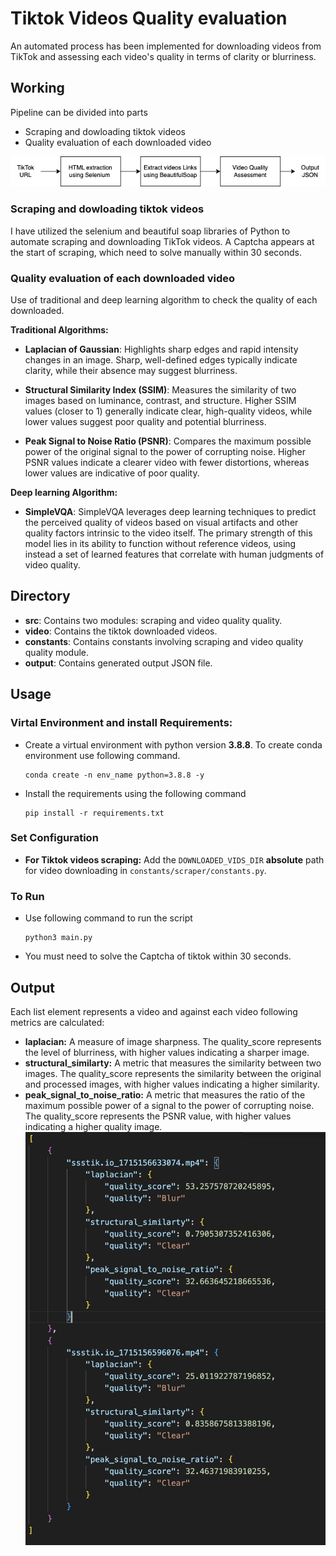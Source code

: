 # Tiktok Videos Quality evaluation
An automated process has been implemented for downloading videos from TikTok and assessing each video's quality in terms of clarity or blurriness.

## Working

Pipeline can be divided into parts
- Scraping and dowloading tiktok videos
- Quality evaluation of each downloaded video

![alt text](diagram/block_diagram.png)

### Scraping and dowloading tiktok videos
I have utilized the selenium and beautiful soap libraries of Python to automate scraping and downloading TikTok videos. A Captcha appears at the start of scraping, which need to solve manually within 30 seconds.

### Quality evaluation of each downloaded video
Use of traditional and deep learning algorithm to check the quality of each downloaded.

**Traditional Algorithms:**

- **Laplacian of Gaussian**: Highlights sharp edges and rapid intensity changes in an image. Sharp, well-defined edges typically indicate clarity, while their absence may suggest blurriness.

- **Structural Similarity Index (SSIM)**: Measures the similarity of two images based on luminance, contrast, and structure. Higher SSIM values (closer to 1) generally indicate clear, high-quality videos, while lower values suggest poor quality and potential blurriness.

- **Peak Signal to Noise Ratio (PSNR)**: Compares the maximum possible power of the original signal to the power of corrupting noise. Higher PSNR values indicate a clearer video with fewer distortions, whereas lower values are indicative of poor quality.

**Deep learning Algorithm:**

- **SimpleVQA**: SimpleVQA leverages deep learning techniques to predict the perceived quality of videos based on visual artifacts and other quality factors intrinsic to the video itself. The primary strength of this model lies in its ability to function without reference videos, using instead a set of learned features that correlate with human judgments of video quality.

## Directory
- **src**: Contains two modules: scraping and video quality quality.
- **video**: Contains the tiktok downloaded videos.
- **constants**: Contains constants involving scraping and video quality quality module.
- **output**: Contains generated output JSON file.


## Usage
### Virtal Environment and install Requirements:

- Create a virtual environment with python version **3.8.8**. To create conda environment use following command.
    ```
    conda create -n env_name python=3.8.8 -y
    ```
- Install the requirements using the following command
    
    ```
    pip install -r requirements.txt
    ```

### Set Configuration
- **For Tiktok videos scraping:** Add the `DOWNLOADED_VIDS_DIR` **absolute** path for video downloading in `constants/scraper/constants.py`.

### To Run
- Use following command to run the script
    ```
    python3 main.py
    ```
- You must need to solve the Captcha of tiktok within 30 seconds.

## Output
Each list element represents a video and against each video following metrics are calculated:
- **laplacian:** A measure of image sharpness. The quality_score represents the level of blurriness, with higher values indicating a sharper image. 
- **structural_similarty:** A metric that measures the similarity between two images. The quality_score represents the similarity between the original and processed images, with higher values indicating a higher similarity. 
- **peak_signal_to_noise_ratio:** A metric that measures the ratio of the maximum possible power of a signal to the power of corrupting noise. The quality_score represents the PSNR value, with higher values indicating a higher quality image.
![alt text](diagram/output.png)

